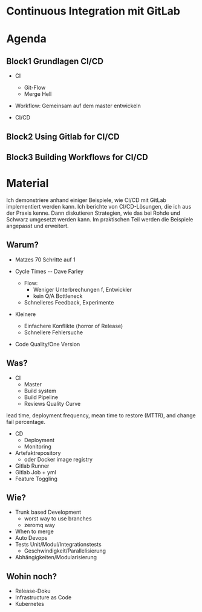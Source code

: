 

# Continuous Integration mit GitLab

# Agenda

## Block1 Grundlagen CI/CD

 * CI
   * Git-Flow
   * Merge Hell
 * Workflow: Gemeinsam auf dem master entwickeln

 * CI/CD

## Block2 Using Gitlab for CI/CD


## Block3 Building Workflows for CI/CD

# Material

Ich demonstriere anhand einiger Beispiele, wie CI/CD mit GitLab implementiert werden kann. Ich berichte von CI/CD-Lösungen, die ich aus der Praxis kenne. Dann diskutieren Strategien, wie das bei Rohde und Schwarz umgesetzt werden kann. Im praktischen Teil werden die Beispiele angepasst und erweitert.

## Warum?
 * Matzes 70 Schritte auf 1

 * Cycle Times -- Dave Farley
   * Flow:
     - Weniger Unterbrechungen f, Entwickler
     - kein Q/A Bottleneck
   * Schnelleres Feedback, Experimente
 * Kleinere
   * Einfachere Konflikte (horror of Release)
   * Schnellere Fehlersuche
 * Code Quality/One Version

## Was?

 * CI
    * Master
    * Build system
    * Build Pipeline
    * Reviews Quality Curve

lead time, deployment frequency, mean time to restore (MTTR), and change fail percentage.

 * CD
    * Deployment
    * Monitoring
 * Artefaktrepository
   * oder Docker image registry
 * Gitlab Runner
 * Gitlab Job + yml
 * Feature Toggling

## Wie?

 * Trunk based Development
   - worst way to use branches
   - zeromq way
 * When to merge
 * Auto Devops
 * Tests Unit/Modul/Integrationstests
   - Geschwindigkeit/Parallelisierung
 * Abhängigkeiten/Modularisierung



## Wohin noch?

 * Release-Doku
 * Infrastructure as Code
 * Kubernetes
